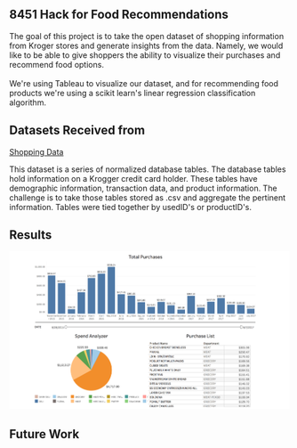 ## 8451 Hack for Food Recommendations
The goal of this project is to take the open dataset of shopping information from Kroger stores and generate insights from the data. Namely, we would like to be able to give shoppers the ability to visualize their purchases and recommend food options.
<br /><br />
We're using Tableau to visualize our dataset, and for recommending food products we're using a scikit learn's linear regression classification algorithm.  

## Datasets Received from
[Shopping Data](http://www.8451.com/area51/) <br />

This dataset is a series of normalized database tables. The database tables hold information on a Krogger credit card holder. These tables have demographic information, transaction data, and product information. The challenge is to take those tables stored as .csv and aggregate the pertinent information. Tables were tied together by usedID's or productID's.

## Results
![Sample Screen Shop](./screenShot.png)
## Future Work
